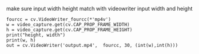 make sure input width height match with videowriter input width and height
```
fourcc = cv.VideoWriter_fourcc(*'mp4v')
w = video_capture.get(cv.CAP_PROP_FRAME_WIDTH)
h = video_capture.get(cv.CAP_PROP_FRAME_HEIGHT)
print("height, width")
print(w, h)
out = cv.VideoWriter('output.mp4',  fourcc, 30, (int(w),int(h)))
```
